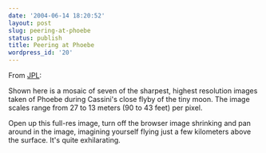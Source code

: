 ```yaml
---
date: '2004-06-14 18:20:52'
layout: post
slug: peering-at-phoebe
status: publish
title: Peering at Phoebe
wordpress_id: '20'
---
```


From
[JPL](http://photojournal.jpl.nasa.gov/catalog/PIA06072):


>
Shown here is a mosaic of seven of the sharpest, highest resolution images taken of Phoebe during Cassini's close flyby of the tiny moon. The image scales range from 27 to 13 meters (90 to 43 feet) per pixel.


[](http://photojournal.jpl.nasa.gov/jpeg/PIA06072.jpg)
Open up this full-res image, turn off the browser image shrinking and pan around in the image, imagining yourself flying just a few kilometers above the surface.  It's quite exhilarating.

